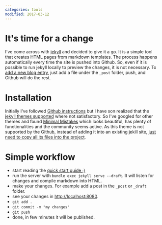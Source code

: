 ```yaml
---
categories: tools
modified: 2017-03-12
---
```

# It's time for a change
I've come across with [jekyll](https://jekyllrb.com/) and decided to give it a go. It is a simple tool that creates HTML pages from markdown templates. The process happens automatically every time the site is pushed into Github. So, even if it is possible to run jekyll locally to preview the changes, it is not necessary. To [add a new blog entry](https://jekyllrb.com/docs/posts/), just add a file under the ```_post``` folder, push, and Github will do the rest.
# Installation
Initially I've followed [Github instructions](https://help.github.com/articles/adding-a-jekyll-theme-to-your-github-pages-site/) but I have son realized that the [jekyll themes supported](https://pages.github.com/themes/) where not satisfactory. So I've googled for other themes and found [Minimal Mistakes](https://mmistakes.github.io/minimal-mistakes/) which looks beautiful, has plenty of functionalities and the community seems active. As this theme is not supported by the Github, instead of adding it into an existing jekill site, [just need to copy all its files into the project](https://mmistakes.github.io/minimal-mistakes/docs/installation/).
# Simple workflow
- start reading the [quick start guide ;)](https://mmistakes.github.io/minimal-mistakes/docs/quick-start-guide/)
- run the server with ```bundle exec jekyll serve --draft```. It will listen for changes and compile markdown into HTML.
- make your changes. For example add a post in the ```_post``` or ```_draft``` folder.
- see your changes in [http://localhost:8080](http://localhost:8080).
- ```git add .```
- ```git commit -m "my changes"```
- ```git push```
- done, in few minutes it will be published.
